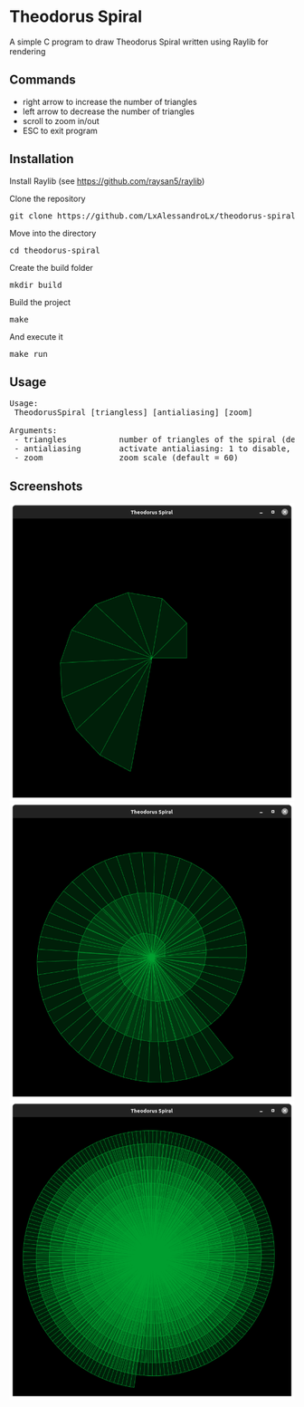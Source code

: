 # Theodorus Spiral
A simple C program to draw Theodorus Spiral written using Raylib for rendering

## Commands
- right arrow to increase the number of triangles
- left arrow to decrease the number of triangles
- scroll to zoom in/out
- ESC to exit program

## Installation
Install Raylib (see https://github.com/raysan5/raylib)

Clone the repository
<pre>
git clone https://github.com/LxAlessandroLx/theodorus-spiral.git
</pre>
Move into the directory
<pre>
cd theodorus-spiral
</pre>
Create the build folder
<pre>
mkdir build
</pre>
Build the project
<pre>
make
</pre>
And execute it
<pre>
make run
</pre>

## Usage
<pre>
Usage: 
 TheodorusSpiral [triangless] [antialiasing] [zoom]

Arguments:
 - triangles           number of triangles of the spiral (default = 50)
 - antialiasing        activate antialiasing: 1 to disable, 2 to enable (default = 1)
 - zoom                zoom scale (default = 60)
</pre>

## Screenshots
![Screenshot 1](/screenshots/screenshot1.png)
![Screenshot 2](/screenshots/screenshot2.png)
![Screenshot 3](/screenshots/screenshot3.png)
